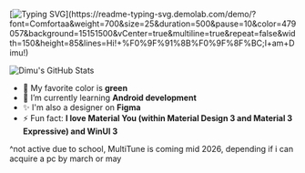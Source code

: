 <!---
# <img alt="Hello! 👋" src="https://readme-typing-svg.demolab.com?font=Segoe+UI&duration=1000&pause=4500&color=F7F7F7&width=435&lines=Hello!+%F0%9F%91%8B;Salut!+%F0%9F%91%8B;%E3%81%93%E3%82%93%E3%81%AB%E3%81%A1%E3%81%AF%EF%BC%81+%F0%9F%91%8B;%C2%A1Hola!+%F0%9F%91%8B;Ciao!+%F0%9F%91%8B;Oi!+%F0%9F%91%8B;Salve!+%F0%9F%91%8B;Hallo!+%F0%9F%91%8B"/>
--->

<!---
<img align="left" src="https://github.com/pdimu/pdimu/blob/main/asset%20for%20readme.png" width="250"/> 
--->

<!---
<img src="https://github.com/user-attachments/assets/77c41f7f-4613-4108-be17-0dfba18c9437" width="467"/> 
--->

[![Typing SVG](https://readme-typing-svg.demolab.com?font=Comfortaa&weight=700&size=25&duration=500&pause=10&color=61c677&background=15151500&vCenter=true&multiline=true&repeat=false&width=150&height=85&lines=Hi!+%F0%9F%91%8B%F0%9F%8F%BC;I+am+Dimu!)](https://readme-typing-svg.demolab.com/demo/?font=Comfortaa&weight=700&size=25&duration=500&pause=10&color=479057&background=15151500&vCenter=true&multiline=true&repeat=false&width=150&height=85&lines=Hi!+%F0%9F%91%8B%F0%9F%8F%BC;I+am+Dimu!)

![Dimu's GitHub Stats](https://github-readme-stats.vercel.app/api/?username=pdimu&rank_icon=github&show_icons=true&title_color=61c677&icon_color=61c677&text_color=61c677&bg_color=151515
)

<!---
<p align="center"> <img src="https://visitcount.itsvg.in/api?id=pdimu&label=Profile%20Views&color=3&icon=0&pretty=true">
--->

- 💚 My favorite color is **green**
- 🌱 I’m currently learning **Android development**
- ✨ I'm also a designer on **Figma**
- ⚡ Fun fact: **I love Material You (within Material Design 3 and Material 3 Expressive) and WinUI 3**

^not active due to school, MultiTune is coming mid 2026, depending if i can acquire a pc by march or may

<!---
pdimu/pdimu is a ✨ special ✨ repository because its `README.md` (this file) appears on his GitHub profile.
You can click the Preview link to take a look at your changes.
--->
